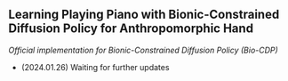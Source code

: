 ## Learning Playing Piano with Bionic-Constrained Diffusion Policy for Anthropomorphic Hand

*Official implementation for Bionic-Constrained Diffusion Policy (Bio-CDP)*

- (2024.01.26) Waiting for further updates
